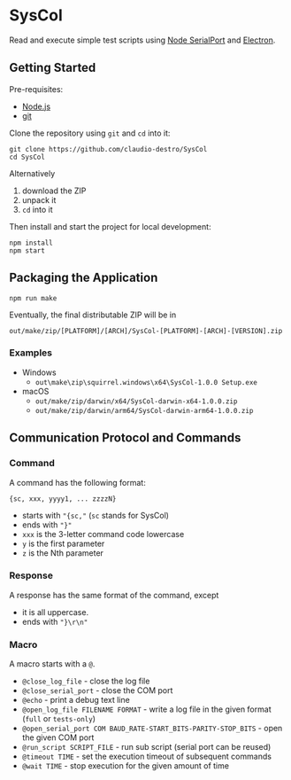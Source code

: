 # SysCol

Read and execute simple test scripts using [Node SerialPort](https://serialport.io) and [Electron](https://www.electronjs.org).

## Getting Started

Pre-requisites:

- [Node.js](https://nodejs.org/)
- [git](https://git-scm.com)

Clone the repository using `git` and `cd` into it:

```shell
git clone https://github.com/claudio-destro/SysCol
cd SysCol
```

Alternatively

1. download the ZIP
2. unpack it
3. `cd` into it

Then install and start the project for local development:

```shell
npm install
npm start
```

## Packaging the Application

```shell
npm run make
```

Eventually, the final distributable ZIP will be in

`out/make/zip/[PLATFORM]/[ARCH]/SysCol-[PLATFORM]-[ARCH]-[VERSION].zip`

### Examples

- Windows
  - `out\make\zip\squirrel.windows\x64\SysCol-1.0.0 Setup.exe`
- macOS
    - `out/make/zip/darwin/x64/SysCol-darwin-x64-1.0.0.zip`
    - `out/make/zip/darwin/arm64/SysCol-darwin-arm64-1.0.0.zip`


## Communication Protocol and Commands

### Command

A command has the following format:

```
{sc, xxx, yyyy1, ... zzzzN}
```

- starts with `"{sc,"` (`sc` stands for SysCol)
- ends with `"}"`
- `xxx` is the 3-letter command code lowercase
- `y` is the first parameter
- `z` is the Nth parameter

### Response

A response has the same format of the command, except

- it is all uppercase.
- ends with `"}\r\n"`

### Macro

A macro starts with a `@`.

- `@close_log_file` - close the log file
- `@close_serial_port` - close the COM port
- `@echo` - print a debug text line
- `@open_log_file FILENAME FORMAT` - write a log file in the given format (`full` or `tests-only`) 
- `@open_serial_port COM BAUD_RATE-START_BITS-PARITY-STOP_BITS` - open the given COM port
- `@run_script SCRIPT_FILE` - run sub script (serial port can be reused)
- `@timeout TIME` - set the execution timeout of subsequent commands
- `@wait TIME` - stop execution for the given amount of time
